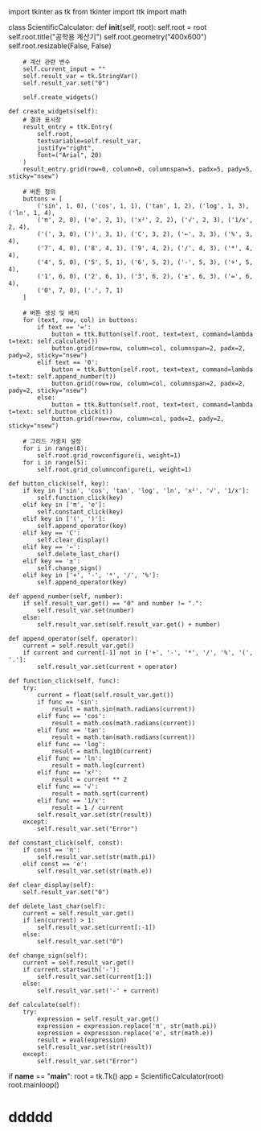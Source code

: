 import tkinter as tk
from tkinter import ttk
import math

class ScientificCalculator:
    def __init__(self, root):
        self.root = root
        self.root.title("공학용 계산기")
        self.root.geometry("400x600")
        self.root.resizable(False, False)

        # 계산 관련 변수
        self.current_input = ""
        self.result_var = tk.StringVar()
        self.result_var.set("0")

        self.create_widgets()

    def create_widgets(self):
        # 결과 표시창
        result_entry = ttk.Entry(
            self.root,
            textvariable=self.result_var,
            justify="right",
            font=("Arial", 20)
        )
        result_entry.grid(row=0, column=0, columnspan=5, padx=5, pady=5, sticky="nsew")

        # 버튼 정의
        buttons = [
            ('sin', 1, 0), ('cos', 1, 1), ('tan', 1, 2), ('log', 1, 3), ('ln', 1, 4),
            ('π', 2, 0), ('e', 2, 1), ('x²', 2, 2), ('√', 2, 3), ('1/x', 2, 4),
            ('(', 3, 0), (')', 3, 1), ('C', 3, 2), ('←', 3, 3), ('%', 3, 4),
            ('7', 4, 0), ('8', 4, 1), ('9', 4, 2), ('/', 4, 3), ('*', 4, 4),
            ('4', 5, 0), ('5', 5, 1), ('6', 5, 2), ('-', 5, 3), ('+', 5, 4),
            ('1', 6, 0), ('2', 6, 1), ('3', 6, 2), ('±', 6, 3), ('=', 6, 4),
            ('0', 7, 0), ('.', 7, 1)
        ]

        # 버튼 생성 및 배치
        for (text, row, col) in buttons:
            if text == '=':
                button = ttk.Button(self.root, text=text, command=lambda t=text: self.calculate())
                button.grid(row=row, column=col, columnspan=2, padx=2, pady=2, sticky="nsew")
            elif text == '0':
                button = ttk.Button(self.root, text=text, command=lambda t=text: self.append_number(t))
                button.grid(row=row, column=col, columnspan=2, padx=2, pady=2, sticky="nsew")
            else:
                button = ttk.Button(self.root, text=text, command=lambda t=text: self.button_click(t))
                button.grid(row=row, column=col, padx=2, pady=2, sticky="nsew")

        # 그리드 가중치 설정
        for i in range(8):
            self.root.grid_rowconfigure(i, weight=1)
        for i in range(5):
            self.root.grid_columnconfigure(i, weight=1)

    def button_click(self, key):
        if key in ['sin', 'cos', 'tan', 'log', 'ln', 'x²', '√', '1/x']:
            self.function_click(key)
        elif key in ['π', 'e']:
            self.constant_click(key)
        elif key in ['(', ')']:
            self.append_operator(key)
        elif key == 'C':
            self.clear_display()
        elif key == '←':
            self.delete_last_char()
        elif key == '±':
            self.change_sign()
        elif key in ['+', '-', '*', '/', '%']:
            self.append_operator(key)

    def append_number(self, number):
        if self.result_var.get() == "0" and number != ".":
            self.result_var.set(number)
        else:
            self.result_var.set(self.result_var.get() + number)

    def append_operator(self, operator):
        current = self.result_var.get()
        if current and current[-1] not in ['+', '-', '*', '/', '%', '(', '.']:
            self.result_var.set(current + operator)

    def function_click(self, func):
        try:
            current = float(self.result_var.get())
            if func == 'sin':
                result = math.sin(math.radians(current))
            elif func == 'cos':
                result = math.cos(math.radians(current))
            elif func == 'tan':
                result = math.tan(math.radians(current))
            elif func == 'log':
                result = math.log10(current)
            elif func == 'ln':
                result = math.log(current)
            elif func == 'x²':
                result = current ** 2
            elif func == '√':
                result = math.sqrt(current)
            elif func == '1/x':
                result = 1 / current
            self.result_var.set(str(result))
        except:
            self.result_var.set("Error")

    def constant_click(self, const):
        if const == 'π':
            self.result_var.set(str(math.pi))
        elif const == 'e':
            self.result_var.set(str(math.e))

    def clear_display(self):
        self.result_var.set("0")

    def delete_last_char(self):
        current = self.result_var.get()
        if len(current) > 1:
            self.result_var.set(current[:-1])
        else:
            self.result_var.set("0")

    def change_sign(self):
        current = self.result_var.get()
        if current.startswith('-'):
            self.result_var.set(current[1:])
        else:
            self.result_var.set('-' + current)

    def calculate(self):
        try:
            expression = self.result_var.get()
            expression = expression.replace('π', str(math.pi))
            expression = expression.replace('e', str(math.e))
            result = eval(expression)
            self.result_var.set(str(result))
        except:
            self.result_var.set("Error")

if __name__ == "__main__":
    root = tk.Tk()
    app = ScientificCalculator(root)
    root.mainloop()
# ddddd
